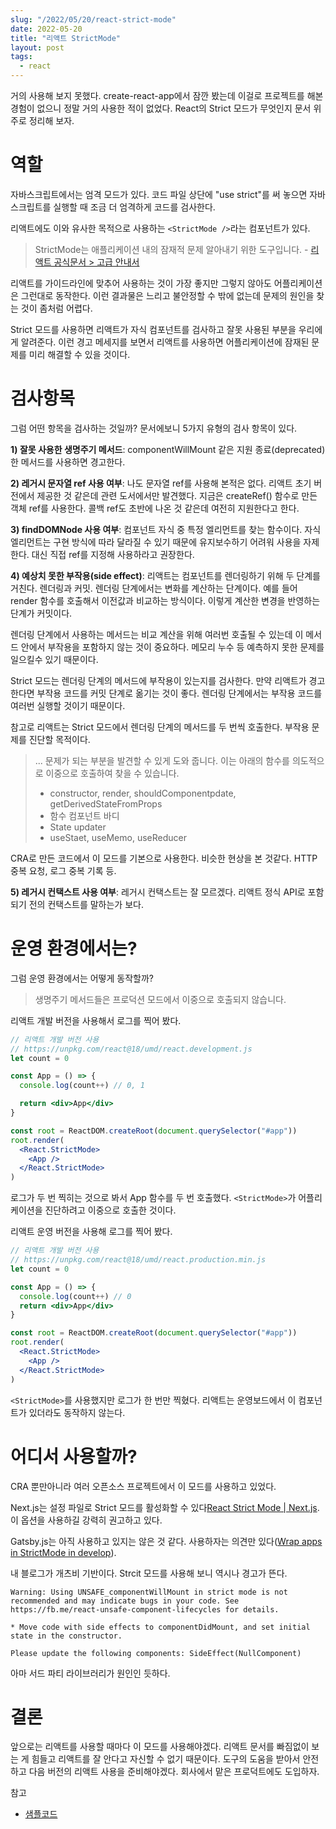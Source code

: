 ```yaml
---
slug: "/2022/05/20/react-strict-mode"
date: 2022-05-20
title: "리액트 StrictMode"
layout: post
tags:
  - react
---
```


거의 사용해 보지 못했다. create-react-app에서 잠깐 봤는데 이걸로 프로젝트를 해본 경험이 없으니 정말 거의 사용한 적이 없었다. React의 Strict 모드가 무엇인지 문서 위주로 정리해 보자.

# 역할

자바스크립트에서는 엄격 모드가 있다. 코드 파일 상단에 "use strict"를 써 놓으면 자바스크립트를 실행할 때 조금 더 엄격하게 코드를 검사한다.

리액트에도 이와 유사한 목적으로 사용하는 `<StrictMode />`라는 컴포넌트가 있다.

> StrictMode는 애플리케이션 내의 잠재적 문제 알아내기 위한 도구입니다. - [리액트 공식문서 > 고급 안내서](https://ko.reactjs.org/docs/strict-mode.html)

리액트를 가이드라인에 맞추어 사용하는 것이 가장 좋지만 그렇지 않아도 어플리케이션은 그런대로 동작한다.
이런 결과물은 느리고 불안정할 수 밖에 없는데 문제의 원인을 찾는 것이 좀처럼 어렵다.

Strict 모드를 사용하면 리액트가 자식 컴포넌트를 검사하고 잘못 사용된 부분을 우리에게 알려준다.
이런 경고 메세지를 보면서 리액트를 사용하면 어플리케이션에 잠재된 문제를 미리 해결할 수 있을 것이다.

# 검사항목

그럼 어떤 항목을 검사하는 것일까? 문서에보니 5가지 유형의 검사 항목이 있다.

**1) 잘못 사용한 생명주기 메서드**: componentWillMount 같은 지원 종료(deprecated)한 메서드를 사용하면 경고한다.

**2) 레거시 문자열 ref 사용 여부**: 나도 문자열 ref를 사용해 본적은 없다. 리액트 초기 버전에서 제공한 것 같은데 관련 도서에서만 발견했다. 지금은 createRef() 함수로 만든 객체 ref를 사용한다. 콜백 ref도 초반에 나온 것 같은데 여전히 지원한다고 한다.

**3) findDOMNode 사용 여부**: 컴포넌트 자식 중 특정 엘리먼트를 찾는 함수이다. 자식 엘리먼트는 구현 방식에 따라 달라질 수 있기 때문에 유지보수하기 어려워 사용을 자제한다. 대신 직접 ref를 지정해 사용하라고 권장한다.

**4) 예상치 못한 부작용(side effect)**: 리액트는 컴포넌트를 렌더링하기 위해 두 단계를 거친다. 렌더링과 커밋. 렌더링 단계에서는 변화를 계산하는 단계이다. 예를 들어 render 함수를 호출해서 이전값과 비교하는 방식이다. 이렇게 계산한 변경을 반영하는 단계가 커밋이다.

렌더링 단계에서 사용하는 메서드는 비교 계산을 위해 여러번 호출될 수 있는데 이 메서드 안에서 부작용을 포함하지 않는 것이 중요하다. 메모리 누수 등 예측하지 못한 문제를 일으킬수 있기 때문이다.

Strict 모드는 렌더링 단계의 메서드에 부작용이 있는지를 검사한다. 만약 리액트가 경고한다면 부작용 코드를 커밋 단계로 옮기는 것이 좋다. 렌더링 단계에서는 부작용 코드를 여러번 실행할 것이기 때문이다.

참고로 리액트는 Strict 모드에서 렌더링 단계의 메서드를 두 번씩 호출한다. 부작용 문제를 진단할 목적이다.

> ... 문제가 되는 부분을 발견할 수 있게 도와 줍니다. 이는 아래의 함수를 의도적으로 이중으로 호출하여 찾을 수 있습니다.
>
> - constructor, render, shouldComponentpdate, getDerivedStateFromProps
> - 함수 컴포넌트 바디
> - State updater
> - useStaet, useMemo, useReducer

CRA로 만든 코드에서 이 모드를 기본으로 사용한다. 비슷한 현상을 본 것같다. HTTP 중복 요청, 로그 중복 기록 등.

**5) 레거시 컨택스트 사용 여부**: 레거시 컨택스트는 잘 모르겠다. 리액트 정식 API로 포함되기 전의 컨택스트를 말하는가 보다.

# 운영 환경에서는?

그럼 운영 환경에서는 어떻게 동작할까?

> 생명주기 메서드들은 프로덕션 모드에서 이중으로 호출되지 않습니다.

리액트 개발 버전을 사용해서 로그를 찍어 봤다.

```jsx
// 리액트 개발 버전 사용
// https://unpkg.com/react@18/umd/react.development.js
let count = 0

const App = () => {
  console.log(count++) // 0, 1

  return <div>App</div>
}

const root = ReactDOM.createRoot(document.querySelector("#app"))
root.render(
  <React.StrictMode>
    <App />
  </React.StrictMode>
)
```

로그가 두 번 찍히는 것으로 봐서 App 함수를 두 번 호출했다. `<StrictMode>`가 어플리케이션을 진단하려고 이중으로 호출한 것이다.

리액트 운영 버전을 사용해 로그를 찍어 봤다.

```jsx
// 리액트 개발 버전 사용
// https://unpkg.com/react@18/umd/react.production.min.js
let count = 0

const App = () => {
  console.log(count++) // 0
  return <div>App</div>
}

const root = ReactDOM.createRoot(document.querySelector("#app"))
root.render(
  <React.StrictMode>
    <App />
  </React.StrictMode>
)
```

`<StrictMode>`를 사용했지만 로그가 한 번만 찍혔다. 리액트는 운영보드에서 이 컴포넌트가 있더라도 동작하지 않는다.

# 어디서 사용할까?

CRA 뿐만아니라 여러 오픈소스 프로젝트에서 이 모드를 사용하고 있었다.

Next.js는 설정 파일로 Strict 모드를 활성화할 수 있다[React Strict Mode | Next.js](https://nextjs.org/docs/api-reference/next.config.js/react-strict-mode). 이 옵션을 사용하길 강력히 권고하고 있다.

Gatsby.js는 아직 사용하고 있지는 않은 것 같다. 사용하자는 의견만 있다([Wrap apps in StrictMode in develop](https://github.com/gatsbyjs/gatsby/discussions/25813)).

내 블로그가 개츠비 기반이다. Strcit 모드를 사용해 보니 역시나 경고가 뜬다.

```
Warning: Using UNSAFE_componentWillMount in strict mode is not recommended and may indicate bugs in your code. See https://fb.me/react-unsafe-component-lifecycles for details.

* Move code with side effects to componentDidMount, and set initial state in the constructor.

Please update the following components: SideEffect(NullComponent)
```

아마 서드 파티 라이브러리가 원인인 듯하다.

# 결론

앞으로는 리액트를 사용할 때마다 이 모드를 사용해야겠다. 리액트 문서를 빠짐없이 보는 게 힘들고 리액트를 잘 안다고 자신할 수 없기 때문이다. 도구의 도움을 받아서 안전하고 다음 버전의 리액트 사용을 준비해야겠다. 회사에서 맡은 프로덕트에도 도입하자.

참고

- [샘플코드](https://github.com/jeonghwan-kim/2022-post-sample-code/tree/main/react-strict-mode)
